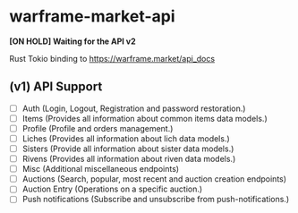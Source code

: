 # warframe-market-api
**[ON HOLD] Waiting for the API v2**

Rust Tokio binding to https://warframe.market/api_docs

## (v1) API Support
- [ ] Auth (Login, Logout, Registration and password restoration.)
- [ ] Items (Provides all information about common items data models.)
- [ ] Profile (Profile and orders management.)
- [ ] Liches (Provides all information about lich data models.)
- [ ] Sisters (Provide all information about sister data models.)
- [ ] Rivens (Provides all information about riven data models.)
- [ ] Misc (Additional miscellaneous endpoints)
- [ ] Auctions (Search, popular, most recent and auction creation endpoints)
- [ ] Auction Entry (Operations on a specific auction.)
- [ ] Push notifications (Subscribe and unsubscribe from push-notifications.)
